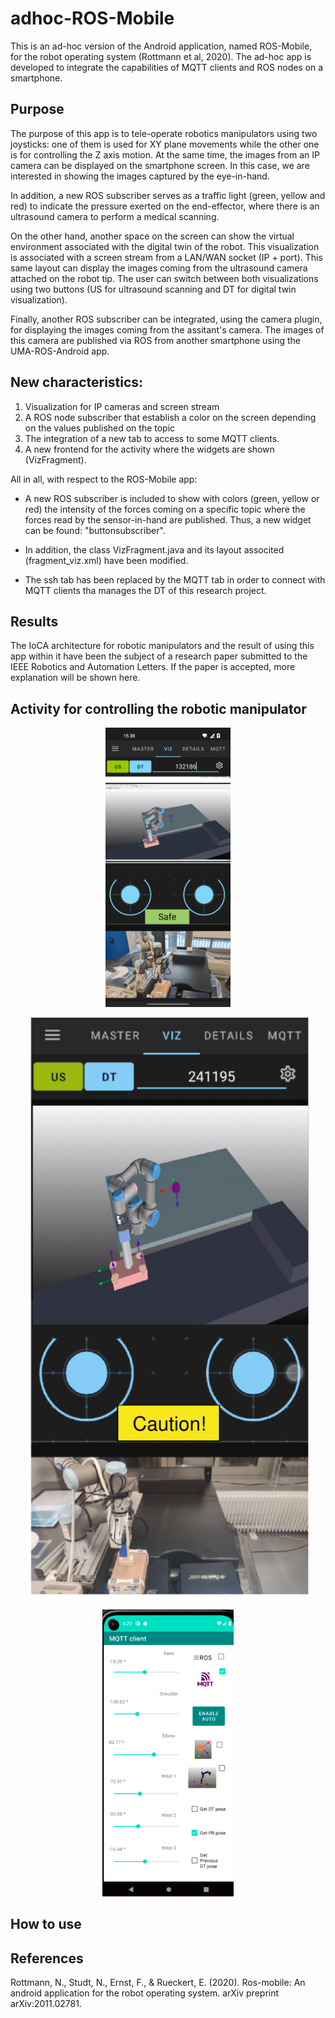 # adhoc-ROS-Mobile

This is an ad-hoc version of the Android application, named ROS-Mobile, for the robot operating system (Rottmann et al, 2020). The ad-hoc app is developed to integrate the capabilities of MQTT clients and ROS nodes on a smartphone.

## Purpose

The purpose of this app is to tele-operate robotics manipulators using two joysticks: one of them is used for XY plane movements while the other one is for controlling the Z axis motion. At the same time, the images from an IP camera can be displayed on the smartphone screen. In this case, we are interested in showing the images captured by the eye-in-hand.

In addition, a new ROS subscriber serves as a traffic light (green, yellow and red) to indicate the pressure exerted on the end-effector, where there is an ultrasound camera to perform a medical scanning. 

On the other hand, another space on the screen can show the virtual environment associated with the digital twin of the robot. This visualization is associated with a screen stream from a LAN/WAN socket (IP + port). This same layout can display the images coming from the ultrasound camera attached on the robot tip. The user can switch between both visualizations using two buttons (US for ultrasound scanning and DT for digital twin visualization).

Finally, another ROS subscriber can be integrated, using the camera plugin, for displaying the images coming from the assitant's camera. The images of this  camera are published via ROS from another smartphone using the UMA-ROS-Android app.

## New characteristics: 

1) Visualization for IP cameras and screen stream
2) A ROS node subscriber that establish a color on the screen depending on the values published on the topic
3) The integration of a new tab to access to some MQTT clients.
4) A new frontend for the activity where the widgets are shown (VizFragment).

All in all, with respect to the ROS-Mobile app:

- A new ROS subscriber is included to show with colors (green, yellow or red) the intensity of the forces coming on a specific topic where the forces read by the sensor-in-hand are published. Thus, a new widget can be found: "buttonsubscriber".

- In addition, the class VizFragment.java and its layout associted (fragment_viz.xml) have been modified. 

- The ssh tab has been replaced by the MQTT tab in order to connect with MQTT clients tha manages the DT of this research project.

## Results

The IoCA architecture for robotic manipulators and the result of using this app within it have been the subject of a research paper submitted to the IEEE Robotics and Automation Letters. If the paper is accepted, more explanation will be shown here.

## Activity for controlling the robotic manipulator

<p align="center">
    <img src="images/ad-hocRM.jpg" alt="Custom Master Chooser" width="200" />
<p/>


<p align="center">
    <img src="images/app.pdf" alt="Custom Master Chooser" width="450" />
<p/>

<p align="center">
    <img src="images/mqttM.png" alt="Custom Master Chooser" width="210" />
<p/>


## How to use


## References

Rottmann, N., Studt, N., Ernst, F., & Rueckert, E. (2020). Ros-mobile: An android application for the robot operating system. arXiv preprint arXiv:2011.02781.
